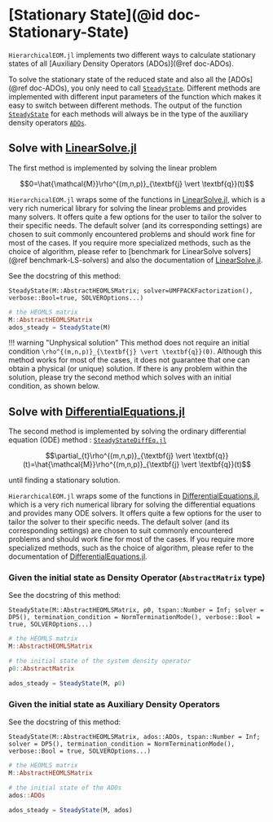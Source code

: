 # [Stationary State](@id doc-Stationary-State)
`HierarchicalEOM.jl` implements two different ways to calculate stationary states of all [Auxiliary Density Operators (ADOs)](@ref doc-ADOs).

To solve the stationary state of the reduced state and also all the [ADOs](@ref doc-ADOs), you only need to call [`SteadyState`](@ref). Different methods are implemented with different input parameters of the function which makes it easy to switch between different methods. The output of the function [`SteadyState`](@ref) for each methods will always be in the type of the auxiliary density operators [`ADOs`](@ref).

## Solve with [LinearSolve.jl](http://linearsolve.sciml.ai/stable/)
The first method is implemented by solving the linear problem
```math
0=\hat{\mathcal{M}}\rho^{(m,n,p)}_{\textbf{j} \vert \textbf{q}}(t)
```

`HierarchicalEOM.jl` wraps some of the functions in [LinearSolve.jl](http://linearsolve.sciml.ai/stable/), which is a very rich numerical library for solving the linear problems and provides many solvers. It offers quite a few options for the user to tailor the solver to their specific needs. The default solver (and its corresponding settings) are chosen to suit commonly encountered problems and should work fine for most of the cases. If you require more specialized methods, such as the choice of algorithm, please refer to [benchmark for LinearSolve solvers](@ref benchmark-LS-solvers) and also the documentation of [LinearSolve.jl](http://linearsolve.sciml.ai/stable/).

See the docstring of this method:  

```@docs
SteadyState(M::AbstractHEOMLSMatrix; solver=UMFPACKFactorization(), verbose::Bool=true, SOLVEROptions...)
```

```julia
# the HEOMLS matrix
M::AbstractHEOMLSMatrix  
ados_steady = SteadyState(M)
```
!!! warning "Unphysical solution"
    This method does not require an initial condition ``\rho^{(m,n,p)}_{\textbf{j} \vert \textbf{q}}(0)``. Although this method works for most of the cases, it does not guarantee that one can obtain a physical (or unique) solution. If there is any problem within the solution, please try the second method which solves with an initial condition, as shown below.

## Solve with [DifferentialEquations.jl](https://diffeq.sciml.ai/stable/)
The second method is implemented by solving the ordinary differential equation (ODE) method : [`SteadyStateDiffEq.jl`](https://github.com/SciML/SteadyStateDiffEq.jl)
```math
\partial_{t}\rho^{(m,n,p)}_{\textbf{j} \vert \textbf{q}}(t)=\hat{\mathcal{M}}\rho^{(m,n,p)}_{\textbf{j} \vert \textbf{q}}(t)
```
until finding a stationary solution.

`HierarchicalEOM.jl` wraps some of the functions in [DifferentialEquations.jl](https://diffeq.sciml.ai/stable/), which is a very rich numerical library for solving the differential equations and provides many ODE solvers. It offers quite a few options for the user to tailor the solver to their specific needs. The default solver (and its corresponding settings) are chosen to suit commonly encountered problems and should work fine for most of the cases. If you require more specialized methods, such as the choice of algorithm, please refer to the documentation of [DifferentialEquations.jl](https://diffeq.sciml.ai/stable/).


### Given the initial state as Density Operator (`AbstractMatrix` type)
See the docstring of this method:  

```@docs
SteadyState(M::AbstractHEOMLSMatrix, ρ0, tspan::Number = Inf; solver = DP5(), termination_condition = NormTerminationMode(), verbose::Bool = true, SOLVEROptions...)
```

```julia
# the HEOMLS matrix
M::AbstractHEOMLSMatrix  

# the initial state of the system density operator
ρ0::AbstractMatrix

ados_steady = SteadyState(M, ρ0)
```

### Given the initial state as Auxiliary Density Operators
See the docstring of this method:  
```@docs
SteadyState(M::AbstractHEOMLSMatrix, ados::ADOs, tspan::Number = Inf; solver = DP5(), termination_condition = NormTerminationMode(), verbose::Bool = true, SOLVEROptions...)
```

```julia
# the HEOMLS matrix
M::AbstractHEOMLSMatrix  

# the initial state of the ADOs
ados::ADOs

ados_steady = SteadyState(M, ados)
```